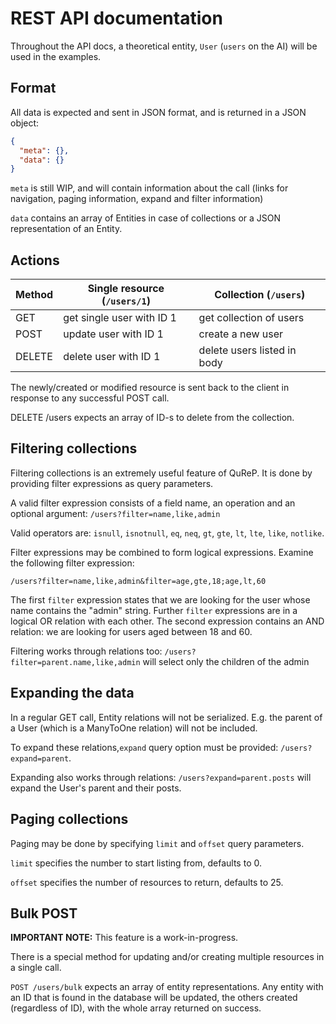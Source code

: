 # REST API documentation

Throughout the API docs, a theoretical entity, `User` (`users` on the AI) will be used in the examples.


## Format

All data is expected and sent in JSON format, and is returned in a JSON object:

```json
{
  "meta": {},
  "data": {}
}
```

`meta` is still WIP, and will contain information about the call (links for navigation, paging information,
expand and filter information)

`data` contains an array of Entities in case of collections or a JSON representation of an Entity.

## Actions

Method | Single resource (`/users/1`) | Collection (`/users`)
-------|------------------------------|-----------------------
GET    | get single user with ID 1    | get collection of users
POST   | update user with ID 1        | create a new user
DELETE | delete user with ID 1        | delete users listed in body

The newly/created or modified resource is sent back to the client in response to any successful POST call.

DELETE /users expects an array of ID-s to delete from the collection.

## Filtering collections

Filtering collections is an extremely useful feature of QuReP.
It is done by providing filter expressions as query parameters.

A valid filter expression consists of a field name, an operation and an
optional argument: `/users?filter=name,like,admin`

Valid operators are: `isnull`, `isnotnull`, `eq`, `neq`, `gt`, `gte`, `lt`, `lte`, `like`, `notlike`.

Filter expressions may be combined to form logical expressions. Examine the following filter expression:

`/users?filter=name,like,admin&filter=age,gte,18;age,lt,60`

The first `filter` expression states that we are looking for the user whose name contains the "admin" string.
Further `filter` expressions are in a logical OR relation with each other. The second expression contains an AND
relation: we are looking for users aged between 18 and 60.

Filtering works through relations too: `/users?filter=parent.name,like,admin` will select only the children of the admin

## Expanding the data

In a regular GET call, Entity relations will not be serialized. E.g. the parent of a User (which is a ManyToOne
relation) will not be included. 

To expand these relations,`expand` query option must be provided: `/users?expand=parent`.

Expanding also works through relations: `/users?expand=parent.posts` will expand the User's parent and their posts.

## Paging collections

Paging may be done by specifying `limit` and `offset` query parameters.

`limit` specifies the number to start listing from, defaults to 0.

`offset` specifies the number of resources to return, defaults to 25.

## Bulk POST

**IMPORTANT NOTE:** This feature is a work-in-progress.

There is a special method for updating and/or creating multiple resources in a single call. 

`POST /users/bulk` expects an array of entity representations. Any entity with an ID that is found in the database
will be updated, the others created (regardless of ID), with the whole array returned on success.
